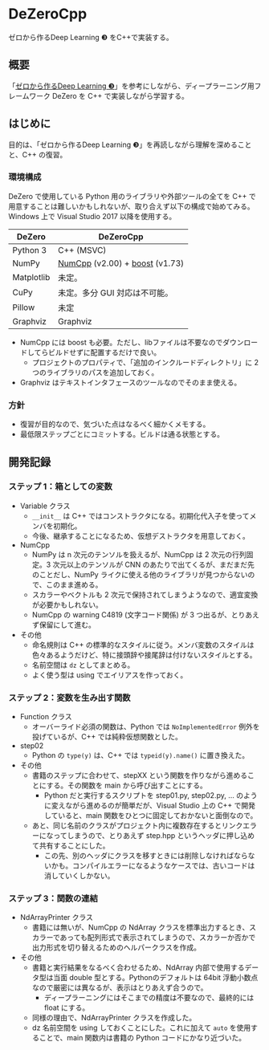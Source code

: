 # DeZeroCpp
ゼロから作るDeep Learning ❸ をC++で実装する。

## 概要
「[ゼロから作るDeep Learning ❸](https://www.oreilly.co.jp/books/9784873119069/)」を参考にしながら、ディープラーニング用フレームワーク DeZero を C++ で実装しながら学習する。  

## はじめに
目的は、「ゼロから作るDeep Learning ❸」を再読しながら理解を深めることと、C++ の復習。  

### 環境構成
DeZero で使用している Python 用のライブラリや外部ツールの全てを C++ で用意することは難しいかもしれないが、取り合えず以下の構成で始めてみる。  
Windows 上で Visual Studio 2017 以降を使用する。  

| DeZero     | DeZeroCpp                                                                                       |
|------------|-------------------------------------------------------------------------------------------------|
| Python 3   | C++ (MSVC)                                                                                      |
| NumPy      | [NumCpp](https://github.com/dpilger26/NumCpp) (v2.00) + [boost](https://www.boost.org/) (v1.73) |
| Matplotlib | 未定。                                                                                          |
| CuPy       | 未定。多分 GUI 対応は不可能。                                                                   |
| Pillow     | 未定                                                                                            |
| Graphviz   | Graphviz                                                                                        |

- NumCpp には boost も必要。ただし、libファイルは不要なのでダウンロードしてらビルドせずに配置するだけで良い。
    - プロジェクトのプロパティで、「追加のインクルードディレクトリ」に 2 つのライブラリのパスを追加しておく。
- Graphviz はテキストインタフェースのツールなのでそのまま使える。

### 方針
- 復習が目的なので、気づいた点はなるべく細かくメモする。
- 最低限ステップごとにコミットする。ビルドは通る状態とする。


## 開発記録
### ステップ 1：箱としての変数
- Variable クラス
    - `__init__` は C++ ではコンストラクタになる。初期化代入子を使ってメンバを初期化。
    - 今後、継承することになるため、仮想デストラクタを用意しておく。
- NumCpp
    - NumPy は n 次元のテンソルを扱えるが、NumCpp は 2 次元の行列固定。3 次元以上のテンソルが CNN のあたりで出てくるが、まだまだ先のことだし、NumPy ライクに使える他のライブラリが見つからないので、このまま進める。
    - スカラーやベクトルも 2 次元で保持されてしまうようなので、適宜変換が必要かもしれない。
    - NumCpp の warning C4819 (文字コード関係) が 3 つ出るが、とりあえず保留にして進む。
- その他
    - 命名規則は C++ の標準的なスタイルに従う。メンバ変数のスタイルは色々あるようだけど、特に接頭辞や接尾辞は付けないスタイルとする。
    - 名前空間は `dz` としてまとめる。
    - よく使う型は using でエイリアスを作っておく。

### ステップ 2：変数を生み出す関数
- Function クラス
    - オーバーライド必須の関数は、Python では `NoImplementedError` 例外を投げているが、C++ では純粋仮想関数とした。
- step02
    - Python の `type(y)` は、C++ では `typeid(y).name()` に置き換えた。
- その他
    - 書籍のステップに合わせて、stepXX という関数を作りながら進めることにする。その関数を main から呼び出すことにする。
        - Python だと実行するスクリプトを step01.py, step02.py, ... のように変えながら進めるのが簡単だが、Visual Studio 上の C++ で開発していると、main 関数をひとつに固定しておかないと面倒なので。
    - あと、同じ名前のクラスがプロジェクト内に複数存在するとリンクエラーになってしまうので、とりあえず step.hpp というヘッダに押し込めて共有することにした。
        - この先、別のヘッダにクラスを移すときには削除しなければならないかも。コンパイルエラーになるようなケースでは、古いコードは消していくしかない。

### ステップ 3：関数の連結
- NdArrayPrinter クラス
    - 書籍には無いが、NumCpp の NdArray クラスを標準出力するとき、スカラーであっても配列形式で表示されてしまうので、スカラーか否かで出力形式を切り替えるためのヘルパークラスを作成。
- その他
    - 書籍と実行結果をなるべく合わせるため、NdArray 内部で使用するデータ型は当面 double 型とする。Pythonのデフォルトは 64bit 浮動小数点なので厳密には異なるが、表示はとりあえず合うので。
        - ディープラーニングにはそこまでの精度は不要なので、最終的には float にする。
    - 同様の理由で、NdArrayPrinter クラスを作成した。
    - dz 名前空間を using しておくことにした。これに加えて `auto` を使用することで、main 関数内は書籍の Python コードにかなり近づいた。


